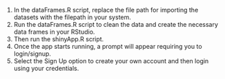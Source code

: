 1. In the dataFrames.R script, replace the file path for importing the datasets with the filepath in your system.
2. Run the dataFrames.R script to clean the data and create the necessary data frames in your RStudio.
3. Then run the shinyApp.R script.
4. Once the app starts running, a prompt will appear requiring you to login/signup.
5. Select the Sign Up option to create your own account and then login using your credentials.
